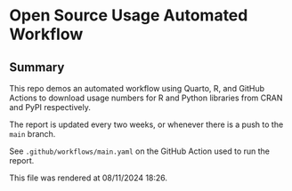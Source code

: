 

# Open Source Usage Automated Workflow

## Summary

This repo demos an automated workflow using Quarto, R, and GitHub
Actions to download usage numbers for R and Python libraries from CRAN
and PyPI respectively.

The report is updated every two weeks, or whenever there is a push to
the `main` branch.

See `.github/workflows/main.yaml` on the GitHub Action used to run the
report.

This file was rendered at 08/11/2024 18:26.
